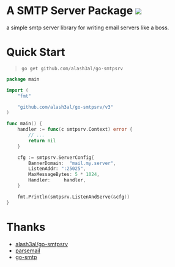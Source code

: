 A SMTP Server Package [![](https://img.shields.io/badge/godoc-reference-5272B4.svg?style=flat-square)](https://godoc.org/github.com/alash3al/go-smtpsrv)
=============================
a simple smtp server library for writing email servers like a boss.

Quick Start
===========
> `go get github.com/alash3al/go-smtpsrv`

```go
package main

import (
	"fmt"

	"github.com/alash3al/go-smtpsrv/v3"
)

func main() {
	handler := func(c smtpsrv.Context) error {
		// ...
		return nil
	}

	cfg := smtpsrv.ServerConfig{
		BannerDomain:  "mail.my.server",
		ListenAddr: ":25025",
		MaxMessageBytes: 5 * 1024,
		Handler:     handler,
	}

	fmt.Println(smtpsrv.ListenAndServe(&cfg))
}

```

Thanks
=======
- [alash3al/go-smtpsrv](https://github.com/alash3al/go-smtpsrv)
- [parsemail](https://github.com/DusanKasan/parsemail)
- [go-smtp](https://github.com/emersion/go-smtp)
